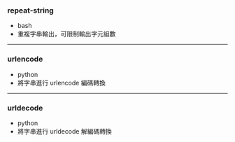 
### repeat-string
  - bash
  - 重複字串輸出，可限制輸出字元組數

---

### urlencode
  - python
  - 將字串進行 urlencode 編碼轉換

---

### urldecode
  - python
  - 將字串進行 urldecode 解編碼轉換
